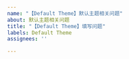 ```yaml
---
name: "【Default Theme】默认主题相关问题"
about: 默认主题相关问题
title: "【Default Theme】填写问题"
labels: Default Theme
assignees: ''

---
```



